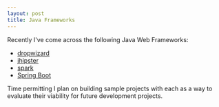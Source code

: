 ```yaml
---
layout: post
title: Java Frameworks
---
```


Recently I've come across the following Java Web Frameworks:

- [dropwizard](http://dropwizard.io/)
- [jhipster](https://github.com/jhipster)
- [spark](http://sparkjava.com/)
- [Spring Boot](http://projects.spring.io/spring-boot/)

Time permitting I plan on building sample projects with each as a way to evaluate their viability for future development projects.